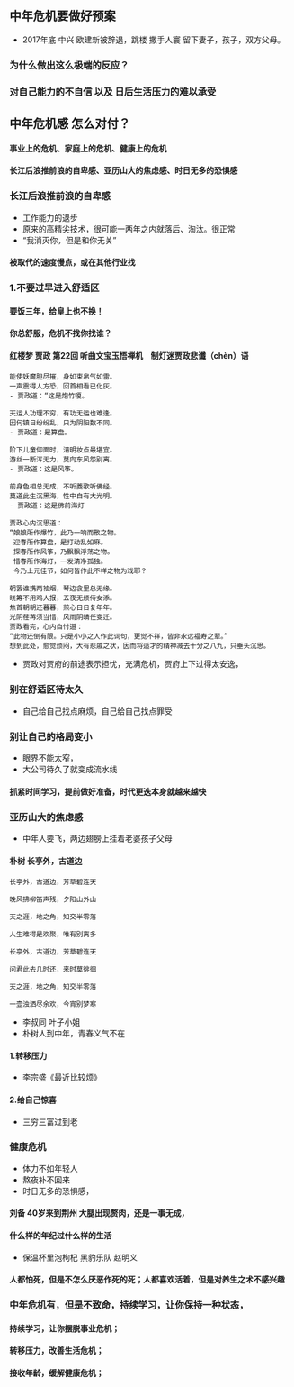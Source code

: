 ## 中年危机要做好预案
- 2017年底 中兴 欧建新被辞退，跳楼 撒手人寰  留下妻子，孩子，双方父母。
### 为什么做出这么极端的反应？
### 对自己能力的不自信 以及 日后生活压力的难以承受  
## 中年危机感  怎么对付？
#### 事业上的危机、家庭上的危机、健康上的危机
#### 长江后浪推前浪的自卑感、亚历山大的焦虑感、时日无多的恐惧感
### 长江后浪推前浪的自卑感
- 工作能力的退步
- 原来的高精尖技术，很可能一两年之内就落后、淘汰。很正常
- “我消灭你，但是和你无关”
#### 被取代的速度慢点，或在其他行业找
### 1.不要过早进入舒适区
#### 要饭三年，给皇上也不换！
#### 你总舒服，危机不找你找谁？
#### 红楼梦 贾政 第22回  听曲文宝玉悟禅机　制灯迷贾政悲谶（chèn）语
```
能使妖魔胆尽摧，身如束帛气如雷。
一声震得人方恐，回首相看已化灰。
- 贾政道：“这是炮竹嗄。
    
天运人功理不穷，有功无运也难逢。
因何镇日纷纷乱，只为阴阳数不同。
- 贾政道：是算盘。
  
阶下儿童仰面时，清明妆点最堪宜。
游丝一断浑无力，莫向东风怨别离。
- 贾政道：这是风筝。
  
前身色相总无成，不听菱歌听佛经。
莫道此生沉黑海，性中自有大光明。
- 贾政道：这是佛前海灯
  
贾政心内沉思道：
“娘娘所作爆竹，此乃一响而散之物。
 迎春所作算盘，是打动乱如麻。
 探春所作风筝，乃飘飘浮荡之物。
 惜春所作海灯，一发清净孤独。
 今乃上元佳节，如何皆作此不祥之物为戏耶？

朝罢谁携两袖烟，琴边衾里总无缘。
晓筹不用鸡人报，五夜无烦侍女添。
焦首朝朝还暮暮，煎心日日复年年。
光阴荏苒须当惜，风雨阴晴任变迁。
贾政看完，心内自忖道：
“此物还倒有限。只是小小之人作此词句，更觉不祥，皆非永远福寿之辈。”
想到此处，愈觉烦闷，大有悲戚之状，因而将适才的精神减去十分之八九，只垂头沉思。
```
- 贾政对贾府的前途表示担忧，充满危机，贾府上下过得太安逸，
### 别在舒适区待太久
- 自己给自己找点麻烦，自己给自己找点罪受
### 别让自己的格局变小
- 眼界不能太窄，
- 大公司待久了就变成流水线
#### 抓紧时间学习，提前做好准备，时代更迭本身就越来越快
### 亚历山大的焦虑感
- 中年人要飞，两边翅膀上挂着老婆孩子父母
#### 朴树 长亭外，古道边
```
长亭外，古道边，芳草碧连天

晚风拂柳笛声残，夕阳山外山

天之涯，地之角，知交半零落

人生难得是欢聚，唯有别离多

长亭外，古道边，芳草碧连天

问君此去几时还，来时莫徘徊

天之涯，地之角，知交半零落

一壶浊洒尽余欢，今宵别梦寒
```
- 李叔同 叶子小姐
- 朴树人到中年，青春义气不在
#### 1.转移压力
- 李宗盛《最近比较烦》
#### 2.给自己惊喜
- 三穷三富过到老
### 健康危机
- 体力不如年轻人
- 熬夜补不回来
- 时日无多的恐惧感，
#### 刘备 40岁来到荆州 大腿出现赘肉，还是一事无成，
#### 什么样的年纪过什么样的生活  
- 保温杯里泡枸杞   黑豹乐队 赵明义 
#### 人都怕死，但是不怎么厌恶作死的死；人都喜欢活着，但是对养生之术不感兴趣
### 中年危机有，但是不致命，持续学习，让你保持一种状态，
#### 持续学习，让你摆脱事业危机；
#### 转移压力，改善生活危机；
#### 接收年龄，缓解健康危机；
